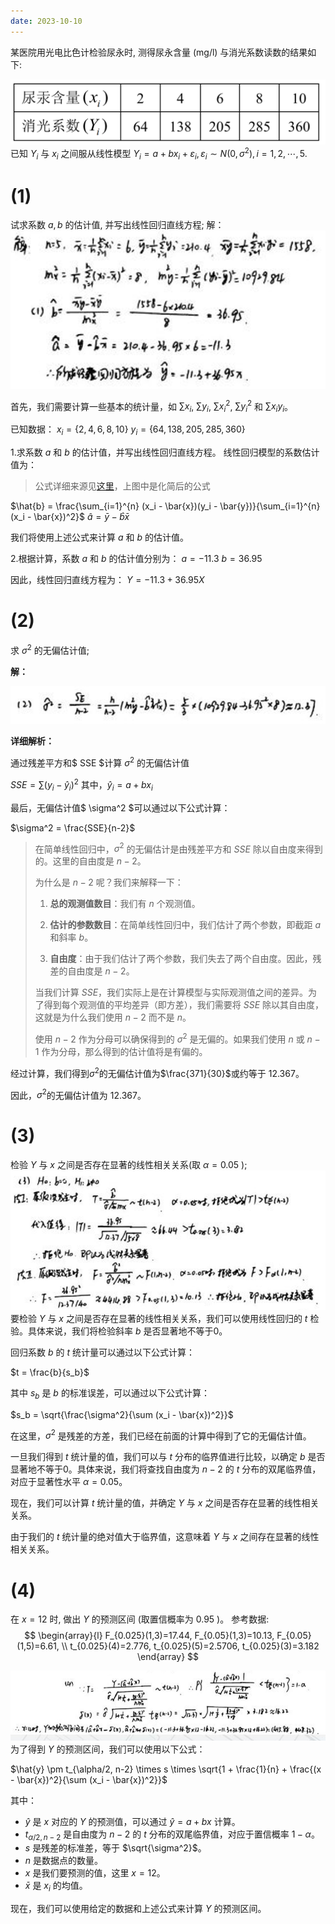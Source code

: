 ```yaml
---
date: 2023-10-10
---
```


某医院用光电比色计检验尿永时, 测得尿永含量 $(\mathrm{mg} / \mathrm{l})$ 与消光系数读数的结果如下:

![](../Pasted%20image%2020231026122237.png)
已知 $Y_{i}$ 与 $x_{i}$ 之间服从线性模型 $Y_{i}=a+b x_{i}+\varepsilon_{i}, \varepsilon_{i} \sim N\left(0, \sigma^{2}\right), i=1,2, \cdots, 5$.
# (1) 
试求系数 $a, b$ 的估计值, 并写出线性回归直线方程;
解：
![](../Pasted%20image%2020231028010606.png) 

首先，我们需要计算一些基本的统计量，如 $\sum x_i$, $\sum y_i$, $\sum x_i^2$, $\sum y_i^2$ 和 $\sum x_i y_i$。

已知数据：
$x_i = \{2, 4, 6, 8, 10\}$
$y_i = \{64, 138, 205, 285, 360\}$

1.求系数 $a$ 和 $b$ 的估计值，并写出线性回归直线方程。
线性回归模型的系数估计值为：
>公式详细来源见[这里](回归分析.md#估计参数)，上图中是化简后的公式

$\hat{b} = \frac{\sum_{i=1}^{n} (x_i - \bar{x})(y_i - \bar{y})}{\sum_{i=1}^{n} (x_i - \bar{x})^2}$
$\hat{a} = \bar{y} - \hat{b} \bar{x}$

我们将使用上述公式来计算 $a$ 和 $b$ 的估计值。

2.根据计算，系数 $a$ 和 $b$ 的估计值分别为：
$a = -11.3$
$b = 36.95$

因此，线性回归直线方程为：
$Y = -11.3 + 36.95X$

# (2) 
求 $\sigma^{2}$ 的无偏估计值;

**解：**

![](../Pasted%20image%2020231028010620.png) 

**详细解析：**

通过残差平方和$ SSE $计算 $\sigma^{2}$ 的无偏估计值

$SSE = \sum (y_i - \hat{y}_i)^2$
其中，$\hat{y}_i = a + bx_i$

最后，无偏估计值$ \sigma^2 $可以通过以下公式计算：

$\sigma^2 = \frac{SSE}{n-2}$

> 在简单线性回归中，$\sigma^2$ 的无偏估计是由残差平方和 $SSE$ 除以自由度来得到的。这里的自由度是 $n-2$。
>
> 为什么是 $n-2$ 呢？我们来解释一下：
>
> 1. **总的观测值数目**：我们有 $n$ 个观测值。
>
> 2. **估计的参数数目**：在简单线性回归中，我们估计了两个参数，即截距 $a$ 和斜率 $b$。
>
> 3. **自由度**：由于我们估计了两个参数，我们失去了两个自由度。因此，残差的自由度是 $n-2$。
>
> 当我们计算 $SSE$，我们实际上是在计算模型与实际观测值之间的差异。为了得到每个观测值的平均差异（即方差），我们需要将 $SSE$ 除以其自由度，这就是为什么我们使用 $n-2$ 而不是 $n$。
>
> 使用 $n-2$ 作为分母可以确保得到的 $\sigma^2$ 是无偏的。如果我们使用 $n$ 或 $n-1$ 作为分母，那么得到的估计值将是有偏的。

经过计算，我们得到$\sigma^2$的无偏估计值为$\frac{371}{30}$或约等于 12.367。

因此，$\sigma^2$的无偏估计值为 12.367。

# (3) 
检验 $Y$ 与 $x$ 之间是否存在显著的线性相关关系(取 $\alpha=0.05$ );
![](../Pasted%20image%2020231028010634.png)
要检验 $Y$ 与 $x$ 之间是否存在显著的线性相关关系，我们可以使用线性回归的 $t$ 检验。具体来说，我们将检验斜率 $b$ 是否显著地不等于0。

回归系数 $b$ 的 $t$ 统计量可以通过以下公式计算：

$t = \frac{b}{s_b}$

其中 $s_b$ 是 $b$ 的标准误差，可以通过以下公式计算：

$s_b = \sqrt{\frac{\sigma^2}{\sum (x_i - \bar{x})^2}}$

在这里，$\sigma^2$ 是残差的方差，我们已经在前面的计算中得到了它的无偏估计值。

一旦我们得到 $t$ 统计量的值，我们可以与 $t$ 分布的临界值进行比较，以确定 $b$ 是否显著地不等于0。具体来说，我们将查找自由度为 $n-2$ 的 $t$ 分布的双尾临界值，对应于显著性水平 $\alpha = 0.05$。

现在，我们可以计算 $t$ 统计量的值，并确定 $Y$ 与 $x$ 之间是否存在显著的线性相关关系。

由于我们的 $t$ 统计量的绝对值大于临界值，这意味着 $Y$ 与 $x$ 之间存在显著的线性相关关系。

# (4) 
在 $x=12$ 时, 做出 $Y$ 的预测区间 (取置信概率为 0.95 )。
参考数据:
$$
\begin{array}{l}
F_{0.025}(1,3)=17.44, F_{0.05}(1,3)=10.13, F_{0.05}(1,5)=6.61, \\
t_{0.025}(4)=2.776, t_{0.025}(5)=2.5706, t_{0.025}(3)=3.182
\end{array}
$$

![](../Pasted%20image%2020231028010657.png) 
为了得到 $Y$ 的预测区间，我们可以使用以下公式：

$\hat{y} \pm t_{\alpha/2, n-2} \times s \times \sqrt{1 + \frac{1}{n} + \frac{(x - \bar{x})^2}{\sum (x_i - \bar{x})^2}}$

其中：
- $\hat{y}$ 是 $x$ 对应的 $Y$ 的预测值，可以通过 $\hat{y} = a + bx$ 计算。
- $t_{\alpha/2, n-2}$ 是自由度为 $n-2$ 的 $t$ 分布的双尾临界值，对应于置信概率 $1-\alpha$。
- $s$ 是残差的标准差，等于 $\sqrt{\sigma^2}$。
- $n$ 是数据点的数量。
- $x$ 是我们要预测的值，这里 $x = 12$。
- $\bar{x}$ 是 $x_i$ 的均值。

现在，我们可以使用给定的数据和上述公式来计算 $Y$ 的预测区间。
